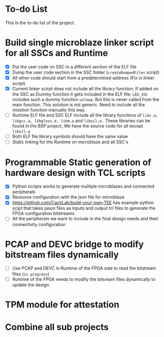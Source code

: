 # To-do List

This is the to-do list of the project.

# Build single microblaze linker script for all SSCs and Runtime
* [X] Put the user code on SSC in a different section of the ELF file
* [X] Dump the user code section in the SSC folder (`createDumpedFiles` script)
* [X] All other code should start from a predetermined address (Fix in linker script)
* [X] Current linker scirpt does not include all the library function. If added on the SSC as Dummy function it gets included in the ELF file. `LED_SSC` includes such a dummy function `usleep`. But this is never called from the main function. This solution is not generic. Need to include all the misstion function manually this way.
* [ ] Runtime ELF file and SSC ELF include all the library functions of `libc.a, libgcc.a, libgloss.a, libm.a` and `libxil.a` . These libraries can be found in the BSP project, We have the source code for all except `libxil.a`
* [ ] Both ELF file library symbols should have the same value
* [ ] Static linking for the Runtime on microblaze and all SSC's
# Programmable Static generation of hardware design with TCL scripts
* [X] Python scripts works to generate multiple microblazes and connected peripherals
* [X] Resource configuration with the json file for microblaze
* [X] https://github.com/CactiLab/build-your-own-TEE has example python scipt that takes jason files as inputs and output tcl files to generate the FPGA configuration bitstreams
* [ ] All the peripherals we want to include in the final design needs and their connectivity configuration

# PCAP and DEVC bridge to modify bitstream files dynamically
* [ ] Use PCAP and DEVC in Runtime of the FPGA side to read the bitstream files (`in progress`)
* [ ] Runtime of the FPGA needs to modify the bitsream files dynamically to update the design

# TPM module for attestation

# Combine all sub projects
